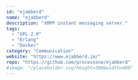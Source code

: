 ```yaml
---
id: "ejabberd"
name: "ejabberd"
description: "XMPP instant messaging server."
tags:
  - "GPL-2.0"
  - "Erlang"
  - "Docker"
category: "Communication"
website: "https://www.ejabberd.im/"
repo: "https://github.com/processone/ejabberd"
#image: "/placeholder.svg?height=300&width=400"
---
```


